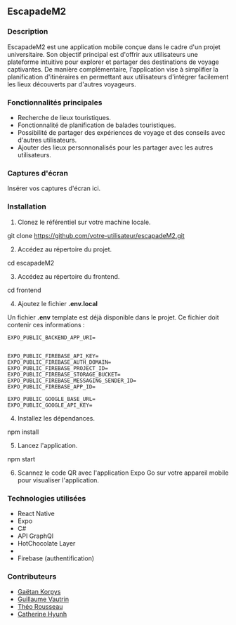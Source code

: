 ## EscapadeM2

### Description
EscapadeM2 est une application mobile conçue dans le cadre d'un projet universitaire. Son objectif principal est d'offrir aux utilisateurs une plateforme intuitive pour explorer et partager des destinations de voyage captivantes. De manière complémentaire, l'application vise à simplifier la planification d'itinéraires en permettant aux utilisateurs d'intégrer facilement les lieux découverts par d'autres voyageurs.


### Fonctionnalités principales
- Recherche de lieux touristiques.
- Fonctionnalité de planification de balades touristiques.
- Possibilité de partager des expériences de voyage et des conseils avec d'autres utilisateurs.
- Ajouter des lieux personnonalisés pour les partager avec les autres utilisateurs.

### Captures d'écran
Insérer vos captures d'écran ici.

### Installation
1. Clonez le référentiel sur votre machine locale.

git clone https://github.com/votre-utilisateur/escapadeM2.git

2. Accédez au répertoire du projet.

cd escapadeM2

3. Accédez au répertoire du frontend.

cd frontend

4. Ajoutez le fichier **.env.local**

Un fichier **.env** template est déjà disponible dans le projet.
Ce fichier doit contenir ces informations :

```
EXPO_PUBLIC_BACKEND_APP_URI=


EXPO_PUBLIC_FIREBASE_API_KEY=
EXPO_PUBLIC_FIREBASE_AUTH_DOMAIN=
EXPO_PUBLIC_FIREBASE_PROJECT_ID=
EXPO_PUBLIC_FIREBASE_STORAGE_BUCKET=
EXPO_PUBLIC_FIREBASE_MESSAGING_SENDER_ID=
EXPO_PUBLIC_FIREBASE_APP_ID=

EXPO_PUBLIC_GOOGLE_BASE_URL=
EXPO_PUBLIC_GOOGLE_API_KEY=
```

4. Installez les dépendances.

npm install

5. Lancez l'application.

npm start

6. Scannez le code QR avec l'application Expo Go sur votre appareil mobile pour visualiser l'application.

### Technologies utilisées
- React Native
- Expo
- C# 
- API GraphQl
- HotChocolate Layer
- 
- Firebase (authentification)

### Contributeurs
- [Gaëtan Korpys](https://github.com/GaetanKorpys)
- [Guillaume Vautrin](https://github.com/Obsywon)
- [Théo Rousseau](https://github.com/TheoRousseau25)
- [Catherine Hyunh](https://github.com/)

